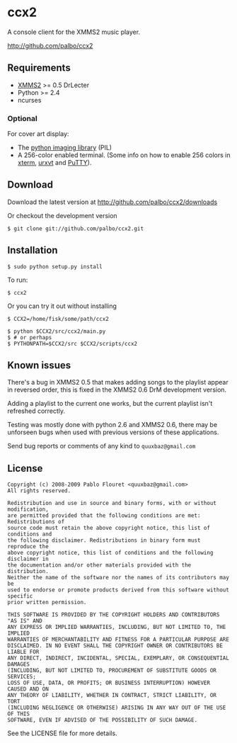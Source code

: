 ccx2
====

A console client for the XMMS2 music player.

http://github.com/palbo/ccx2


Requirements
------------

* [XMMS2][xmms2] >= 0.5 DrLecter
* Python >= 2.4
* ncurses

### Optional

For cover art display:

* The [python imaging library][pil] (PIL)
* A 256-color enabled terminal.
  (Some info on how to enable 256 colors in [xterm][xterm], [urxvt][urxvt] and [PuTTY][putty]).


Download
--------

Download the latest version at http://github.com/palbo/ccx2/downloads

Or checkout the development version

    $ git clone git://github.com/palbo/ccx2.git


Installation
------------

    $ sudo python setup.py install

To run:

    $ ccx2

Or you can try it out without installing

    $ CCX2=/home/fisk/some/path/ccx2

    $ python $CCX2/src/ccx2/main.py
    $ # or perhaps
    $ PYTHONPATH=$CCX2/src $CCX2/scripts/ccx2


Known issues
------------
There's a bug in XMMS2 0.5 that makes adding songs to the playlist appear in
reversed order, this is fixed in the XMMS2 0.6 DrM development version.

Adding a playlist to the current one works, but the current playlist isn't
refreshed correctly.

Testing was mostly done with python 2.6 and XMMS2 0.6, there may be unforseen
bugs when used with previous versions of these applications.

Send bug reports or comments of any kind to `quuxbaz@gmail.com`


License
-------
    Copyright (c) 2008-2009 Pablo Flouret <quuxbaz@gmail.com>
    All rights reserved.

    Redistribution and use in source and binary forms, with or without modification,
    are permitted provided that the following conditions are met: Redistributions of
    source code must retain the above copyright notice, this list of conditions and
    the following disclaimer. Redistributions in binary form must reproduce the
    above copyright notice, this list of conditions and the following disclaimer in
    the documentation and/or other materials provided with the distribution.
    Neither the name of the software nor the names of its contributors may be
    used to endorse or promote products derived from this software without specific
    prior written permission.

    THIS SOFTWARE IS PROVIDED BY THE COPYRIGHT HOLDERS AND CONTRIBUTORS "AS IS" AND
    ANY EXPRESS OR IMPLIED WARRANTIES, INCLUDING, BUT NOT LIMITED TO, THE IMPLIED
    WARRANTIES OF MERCHANTABILITY AND FITNESS FOR A PARTICULAR PURPOSE ARE
    DISCLAIMED. IN NO EVENT SHALL THE COPYRIGHT OWNER OR CONTRIBUTORS BE LIABLE FOR
    ANY DIRECT, INDIRECT, INCIDENTAL, SPECIAL, EXEMPLARY, OR CONSEQUENTIAL DAMAGES
    (INCLUDING, BUT NOT LIMITED TO, PROCUREMENT OF SUBSTITUTE GOODS OR SERVICES;
    LOSS OF USE, DATA, OR PROFITS; OR BUSINESS INTERRUPTION) HOWEVER CAUSED AND ON
    ANY THEORY OF LIABILITY, WHETHER IN CONTRACT, STRICT LIABILITY, OR TORT
    (INCLUDING NEGLIGENCE OR OTHERWISE) ARISING IN ANY WAY OUT OF THE USE OF THIS
    SOFTWARE, EVEN IF ADVISED OF THE POSSIBILITY OF SUCH DAMAGE.

See the LICENSE file for more details.


[xmms2]: http://xmms2.xmms.se
[pil]:   http://www.pythonware.com/products/pil/
[xterm]: http://www.frexx.de/xterm-256-notes/
[urxvt]: http://scie.nti.st/2008/10/13/get-rxvt-unicode-with-256-color-support-on-ubunut
[putty]: http://www.emacswiki.org/emacs/PuTTY#toc2

